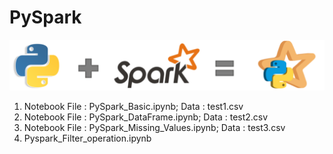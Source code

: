 # PySpark

<img src="PySpark.png" >

1. Notebook File : PySpark_Basic.ipynb; Data : test1.csv
2. Notebook File : PySpark_DataFrame.ipynb; Data : test2.csv
3. Notebook File : PySpark_Missing_Values.ipynb; Data : test3.csv
4. Pyspark_Filter_operation.ipynb
